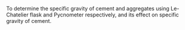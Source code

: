 To determine the specific gravity of cement and aggregates using Le-Chatelier flask and Pycnometer respectively, and its effect on specific gravity of cement.
